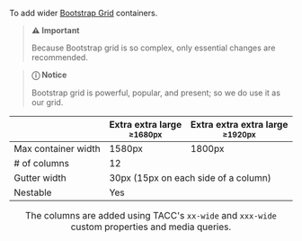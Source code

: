 To add wider [Bootstrap Grid](https://getbootstrap.com/docs/4.0/layout/grid/) containers.

> **⚠️ Important**
>
> Because Bootstrap grid is so complex, only essential changes are recommended.

> **ⓘ Notice**
>
> Bootstrap grid is powerful, popular, and present; so we do use it as our grid.

<table style="caption-side: bottom;">
  <caption>

  The columns are added using TACC's `xx-wide` and `xxx-wide` custom properties and media queries.

  <caption>
  <thead>
    <tr>
      <th></th>
      <th>Extra extra large <br>
        <small>≥1680px</small>
      </th>
      <th>Extra extra extra large <br>
        <small>≥1920px</small>
      </th>
    </tr>
  </thead>
  <tbody>
    <tr>
      <td>Max container width</td>
      <td>1580px</td>
      <td>1800px</td>
    </tr>
    <tr>
      <td># of columns</td>
      <td colspan="2">12</td>
    </tr>
    <tr>
      <td>Gutter width</td>
      <td colspan="2">30px (15px on each side of a column)</td>
    </tr>
    <tr>
      <td>Nestable</td>
      <td colspan="2">Yes</td>
    </tr>
  </tbody>
</table>

<script src="{{path '/assets/scripts/open-ext-links-in-new-window.js'}}" />
